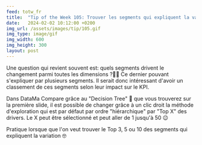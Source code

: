 ```yaml
---
feed: totw_fr
title:  "Tip of the Week 105: Trouver les segments qui expliquent la variation d'un KPI"
date:   2024-02-02 10:12:00 +0200
img_url: /assets/images/tip/105.gif
img_type: image/gif
img_width: 600
img_height: 300
layout: post
---
```



Une question qui revient souvent est: quels segments drivent le changement parmi toutes les dimensions ?🕵️‍♀️ Ce dernier pouvant s'expliquer par plusieurs segments. Il serait donc intéressant d'avoir un classement de ces segments selon leur impact sur le KPI.  


Dans DataMa Compare grâce au "Decision Tree" 🌳 que vous trouverez sur la première slide, il est possible de changer grâce à un clic droit la méthode d'exploration qui est par défaut par ordre "hiérarchique" par "Top X" des drivers. Le X peut être sélectionné et peut aller de 1 jusqu'à 50 😉  


Pratique lorsque que l'on veut trouver le Top 3, 5 ou 10 des segments qui expliquent la variation 🤓
